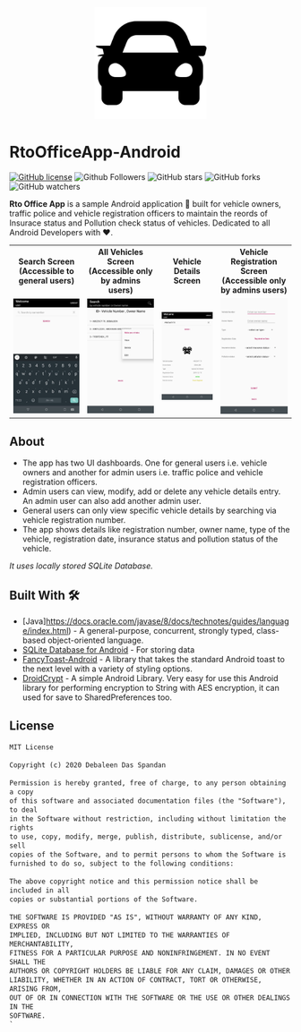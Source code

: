 <p align="center">
  <img src="git_resources/car.png" height="200"/>
</p>

# RtoOfficeApp-Android

[![GitHub license](https://img.shields.io/badge/License-MIT-blue.svg)](LICENSE)
![Github Followers](https://img.shields.io/github/followers/the-it-weirdo?label=Follow&style=social)
![GitHub stars](https://img.shields.io/github/stars/the-it-weirdo/RtoOfficeApp-Android?style=social)
![GitHub forks](https://img.shields.io/github/forks/the-it-weirdo/RtoOfficeApp-Android?style=social)
![GitHub watchers](https://img.shields.io/github/watchers/the-it-weirdo/RtoOfficeApp-Android?style=social)

**Rto Office App** is a sample Android application 📱 built for vehicle owners, traffic police and vehicle registration officers to maintain the reords of Insurace status and Pollution check status of vehicles. Dedicated to all Android Developers with ❤️. 

<table style="width:100%">
  <tr>
    <th>Search Screen (Accessible to general users)</th>
    <th>All Vehicles Screen (Accessible only by admins users)</th>
    <th>Vehicle Details Screen</th>
    <th>Vehicle Registration Screen (Accessible only by admins users)</th>
  </tr>
  <tr>
    <td><img src="git_resources/search_screen_user.jpeg"/></td>
    <td><img src="git_resources/all_vehicles_screen_officers.jpeg"/></td>
    <td><img src="git_resources/vehicle_details_screen.jpeg"/></td>
    <td><img src="git_resources/vehicle_registration_screen.jpeg"/></td>
  </tr>
</table>

## About
- The app has two UI dashboards. One for general users i.e. vehicle owners and another for admin users i.e. traffic police and vehicle registration officers.
- Admin users can view, modify, add or delete any vehicle details entry.
An admin user can also add another admin user.
- General users can only view specific vehicle details by searching via vehicle registration number.
- The app shows details like registration number, owner name, type of the vehicle, registration date, insurance status and pollution status of the vehicle.

*It uses locally stored SQLite Database.*

## Built With 🛠
- [Java]https://docs.oracle.com/javase/8/docs/technotes/guides/language/index.html) - A general-purpose, concurrent, strongly typed, class-based object-oriented language.
- [SQLite Database for Android](https://developer.android.com/reference/android/database/sqlite/package-summary) - For storing data
- [FancyToast-Android](https://github.com/Shashank02051997/FancyToast-Android) - A library that takes the standard Android toast to the next level with a variety of styling options.
- [DroidCrypt](https://github.com/pahlevikun/DroidCrypt) - A simple Android Library. Very easy for use this Android library for performing encryption to String with AES encryption, it can used for save to SharedPreferences too.


## License
```
MIT License

Copyright (c) 2020 Debaleen Das Spandan

Permission is hereby granted, free of charge, to any person obtaining a copy
of this software and associated documentation files (the "Software"), to deal
in the Software without restriction, including without limitation the rights
to use, copy, modify, merge, publish, distribute, sublicense, and/or sell
copies of the Software, and to permit persons to whom the Software is
furnished to do so, subject to the following conditions:

The above copyright notice and this permission notice shall be included in all
copies or substantial portions of the Software.

THE SOFTWARE IS PROVIDED "AS IS", WITHOUT WARRANTY OF ANY KIND, EXPRESS OR
IMPLIED, INCLUDING BUT NOT LIMITED TO THE WARRANTIES OF MERCHANTABILITY,
FITNESS FOR A PARTICULAR PURPOSE AND NONINFRINGEMENT. IN NO EVENT SHALL THE
AUTHORS OR COPYRIGHT HOLDERS BE LIABLE FOR ANY CLAIM, DAMAGES OR OTHER
LIABILITY, WHETHER IN AN ACTION OF CONTRACT, TORT OR OTHERWISE, ARISING FROM,
OUT OF OR IN CONNECTION WITH THE SOFTWARE OR THE USE OR OTHER DEALINGS IN THE
SOFTWARE.
`